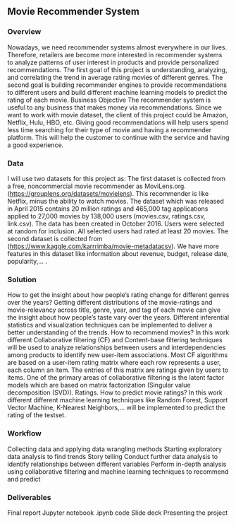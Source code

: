 

## Movie Recommender System 


### Overview
Nowadays, we need recommender systems almost everywhere in our lives. Therefore, retailers are become more interested in recommender systems to analyze patterns of user interest in products and provide personalized recommendations. The first goal of this project is understanding, analyzing, and correlating the trend in average rating movies of different genres. The second goal is building recommender engines to provide recommendations to different users and build different machine learning models to predict the rating of each movie.
Business Objective
The recommender system is useful to any business that makes money via recommendations. Since we want to work with movie dataset, the client of this project could be Amazon, Netflix, Hulu, HBO, etc.
Giving good recommendations will help users spend less time searching for their type of movie and having a recommender platform. This will help the customer to continue with the service and having a good experience.

### Data
I will use two datasets for this project as:
 The first dataset is collected from a free, noncommercial movie recommender as  MoviLens.org. (https://grouplens.org/datasets/movielens).
 This recommender is like Netflix, minus the ability to watch movies. The dataset which was released in April 2015 contains 20 million ratings and 465,000 tag applications applied to 27,000 movies by 138,000 users (movies.csv, ratings.csv, link.csv). The data has been created in October 2016. Users were selected at random for inclusion. All selected users had rated at least 20 movies.
The second dataset is collected from (https://www.kaggle.com/karrrimba/movie-metadatacsv). We have more features in this dataset like information about revenue, budget, release date, popularity,... .
 

### Solution
How to get the insight about how people’s rating change for different genres over the years?
Getting different distributions of the movie-ratings and movie-relevancy across title, genre, year, and tag of each movie can give the insight about how people’s taste vary over the years. Different inferential statistics and visualization techniques can be implemented to deliver a better understanding of the trends.
How to recommend movies?
In this work different Collaborative filtering (CF)  and Content-base filtering techniques will be used to analyze relationships between users and interdependencies among products to identify new user-item associations. Most CF algorithms are based on a user-item rating matrix where each row represents a user, each column an item. The entries of this matrix are ratings given by users to items. One of the primary areas of collaborative filtering is the latent factor models which are based on matrix factorization (Singular value decomposition (SVD)). Ratings.
How to predict movie ratings?
In this work different different machine learning techniques like Random Forest, Support Vector Machine, K-Nearest Neighbors,... will be implemented to predict the rating of the testset.

### Workflow
Collecting data and applying data wrangling methods
Starting exploratory data analysis to find trends
Story telling
Conduct further data analysis to identify relationships between different variables
Perform in-depth analysis using collaborative filtering and machine learning techniques to recommend and  predict

### Deliverables
Final report
Jupyter notebook .ipynb code
Slide deck
Presenting the project

